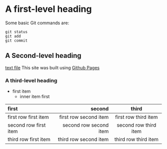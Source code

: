 # A first-level heading
Some basic Git commands are:
```
git status
git add
git commit
```

## A Second-level heading
[text file](./hello.txt)
This site was built using [Github Pages](https://pages.github.com/)

### A third-level heading
- first item
  - inner item first

|first|second|third|
|:---|---:|:---:|
|first row first item|first row second item|first row third item|
|second row first item|second row second item|second row third item|
|third row first item|third row second item|third row third item|

